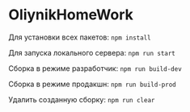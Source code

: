 # OliynikHomeWork
Для установки всех пакетов:	```npm install```		

Для запуска локального сервера:		```npm run start```

Сборка в режиме разработчик:		```npm run build-dev```	

Сборка в режиме продакшн:		```npm run build-prod```

Удалить созданную сборку:		```npm run clear```
